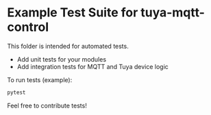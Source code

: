# Example Test Suite for tuya-mqtt-control

This folder is intended for automated tests.

- Add unit tests for your modules
- Add integration tests for MQTT and Tuya device logic

To run tests (example):

```bash
pytest
```

Feel free to contribute tests!
